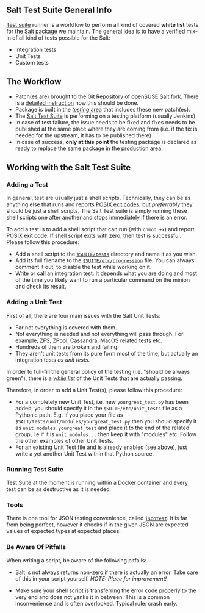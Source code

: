 ## Salt Test Suite General Info

[Test suite](https://github.com/isbm/salt-tester) runner is a workflow to perform all kind of covered **white list** tests for the [Salt package](https://build.opensuse.org/package/show/systemsmanagement:saltstack/salt) we maintain. The general idea is to have a verified mix-in of all kind of tests possible for the Salt:

* Integration tests
* Unit Tests
* Custom tests

## The Workflow

* Patch(es are) brought to the Git Repository of [openSUSE Salt fork](https://github.com/openSUSE/salt/). There is a [detailed instruction](https://github.com/openSUSE/salt/wiki) how this should be done.
* Package is built in the [_testing_ area](https://build.opensuse.org/package/show/systemsmanagement:saltstack:testing/salt) that includes these new patch(es).
* The [Salt Test Suite](https://github.com/isbm/salt-tester) is performing on a testing platform (usually Jenkins)
* In case of test failure, the issue needs to be fixed and fixes needs to be published at the same place where they are coming from (i.e. if the fix is needed for the upstream, it has to be published there)
* In case of success, **only at this point** the testing package is declared as ready to replace the same package in the [production area](https://build.opensuse.org/package/show/systemsmanagement:saltstack/salt).

## Working with the Salt Test Suite

### Adding a Test

In general, test are usually just a shell scripts. Technically, they can be as anything else that runs and reports [POSIX exit codes](http://www.tldp.org/LDP/abs/html/exitcodes.html), but _preferrably_ they should be just a shell scripts. The Salt Test suite is simply running these shell scripts one after another and stops immediately if there is an error.

To add a test is to add a shell script that can run (with `chmod +x`) and report POSIX exit code. If shell script exits with zero, then test is successful. Please follow this procedure:

* Add a shell script to the [`$SUITE/tests`](https://github.com/isbm/salt-tester/tree/master/tests) directory and name it as you wish.
* Add its full filename to the [`$SUITE/etc/progression`](https://github.com/isbm/salt-tester/blob/master/etc/progression) file. You can always comment it out, to disable the test while working on it.
* Write or call an integration test. It depends what you are doing and most of the time you likely want to run a particular command on the minion and check its result.

### Adding a Unit Test

First of all, there are four main issues with the Salt Unit Tests:

* Far not everything is covered with them.
* Not everything is needed and not everything will pass through. For example, ZFS, ZPool, Cassandra, MacOS related tests etc.
* Hundreds of them are broken and failing.
* They aren't unit tests from its pure form most of the time, but actually an integration tests _as unit tests_.

In order to full-fill the general policy of the testing (i.e. "should be always green"), there is a [_while list_](https://github.com/isbm/salt-tester/blob/master/etc/unit_tests) of the Unit Tests that are actually passing.

Therefore, in order to add a Unit Test(s), please follow this procedure:

* For a completely new Unit Test, i.e. new `yourgreat_test.py` has been added, you should specify it in the `$SUITE/etc/unit_tests` file as a Pythonic path. E.g. if you place your file as `$SALT/tests/unit/modules/yourgreat_test.py` then you should specify it as `unit.modules.yourgreat_test` and place it to the end of the related group, i.e if it is `unit.modules...` then keep it with "modules" etc. Follow the other examples of other Unit Tests.
* For an existing Unit Test file and is already enabled (see above), just write a yet another Unit Test within that Python source.

### Running Test Suite

Test Suite at the moment is running within a Docker container and every test can be as destructive as it is needed.

### Tools

There is one tool for JSON testing convenience, called [`jsontest`](https://github.com/isbm/salt-tester/blob/master/bin/jsontest). It is far from being perfect, however it checks if in the given JSON are expected values of expected types at expected places.

### Be Aware Of Pitfalls

When writing a script, be aware of the following pitfalls:

* Salt is not always returns non-zero if there is actually an error. Take care of this in your script yourself. _NOTE: Place for improvement!_

* Make sure your shell script is transferring the error code properly to the very end and does not yanks it in between. This is a common inconvenience and is often overlooked. Typical rule: crash early.